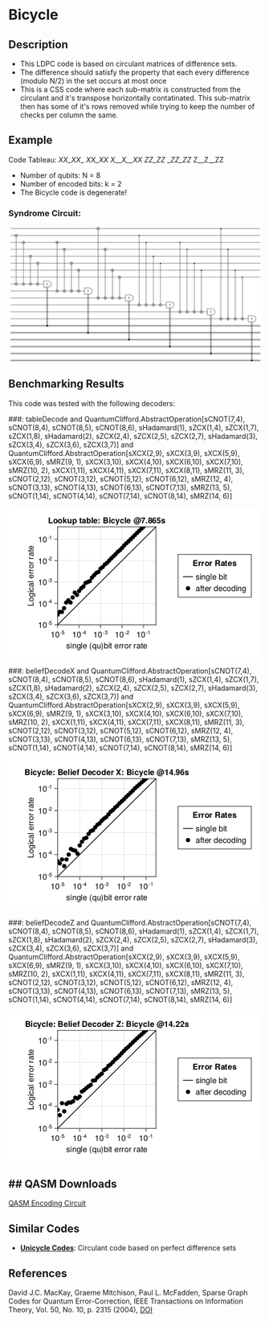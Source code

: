 # Bicycle

## Description
 - This LDPC code is based on circulant matrices of difference sets.
 - The difference should satisfy the property that each every difference (modulo N/2) in the set occurs at most once
 - This is a CSS code where each sub-matrix is constructed from the circulant and it's transpose horizontally contatinated. This sub-matrix then has some of it's rows removed while trying to keep the number of checks per column the same.

## Example
Code Tableau:
_XX_XX__
__XX_XX_
X__X__XX
_ZZ_ZZ__
__ZZ_ZZ_
Z__Z__ZZ
- Number of qubits: N = 8
- Number of encoded bits: k = 2
- The Bicycle code is degenerate!
### Syndrome Circuit:
![Bicycle Syndrome Circuit](images/codeplots/Bicycle-codeplot.png)

## Benchmarking Results

This code was tested with the following decoders:

###: tableDecode and QuantumClifford.AbstractOperation[sCNOT(7,4), sCNOT(8,4), sCNOT(8,5), sCNOT(8,6), sHadamard(1), sZCX(1,4), sZCX(1,7), sZCX(1,8), sHadamard(2), sZCX(2,4), sZCX(2,5), sZCX(2,7), sHadamard(3), sZCX(3,4), sZCX(3,6), sZCX(3,7)] and QuantumClifford.AbstractOperation[sXCX(2,9), sXCX(3,9), sXCX(5,9), sXCX(6,9), sMRZ(9, 1), sXCX(3,10), sXCX(4,10), sXCX(6,10), sXCX(7,10), sMRZ(10, 2), sXCX(1,11), sXCX(4,11), sXCX(7,11), sXCX(8,11), sMRZ(11, 3), sCNOT(2,12), sCNOT(3,12), sCNOT(5,12), sCNOT(6,12), sMRZ(12, 4), sCNOT(3,13), sCNOT(4,13), sCNOT(6,13), sCNOT(7,13), sMRZ(13, 5), sCNOT(1,14), sCNOT(4,14), sCNOT(7,14), sCNOT(8,14), sMRZ(14, 6)]

![Bicycle tableDecode PP](images\performanceplots\Bicycle-tableDecode.png)

###: beliefDecodeX and QuantumClifford.AbstractOperation[sCNOT(7,4), sCNOT(8,4), sCNOT(8,5), sCNOT(8,6), sHadamard(1), sZCX(1,4), sZCX(1,7), sZCX(1,8), sHadamard(2), sZCX(2,4), sZCX(2,5), sZCX(2,7), sHadamard(3), sZCX(3,4), sZCX(3,6), sZCX(3,7)] and QuantumClifford.AbstractOperation[sXCX(2,9), sXCX(3,9), sXCX(5,9), sXCX(6,9), sMRZ(9, 1), sXCX(3,10), sXCX(4,10), sXCX(6,10), sXCX(7,10), sMRZ(10, 2), sXCX(1,11), sXCX(4,11), sXCX(7,11), sXCX(8,11), sMRZ(11, 3), sCNOT(2,12), sCNOT(3,12), sCNOT(5,12), sCNOT(6,12), sMRZ(12, 4), sCNOT(3,13), sCNOT(4,13), sCNOT(6,13), sCNOT(7,13), sMRZ(13, 5), sCNOT(1,14), sCNOT(4,14), sCNOT(7,14), sCNOT(8,14), sMRZ(14, 6)]

![Bicycle beliefDecodeX PP](images\performanceplots\Bicycle-beliefDecodeX.png)

###: beliefDecodeZ and QuantumClifford.AbstractOperation[sCNOT(7,4), sCNOT(8,4), sCNOT(8,5), sCNOT(8,6), sHadamard(1), sZCX(1,4), sZCX(1,7), sZCX(1,8), sHadamard(2), sZCX(2,4), sZCX(2,5), sZCX(2,7), sHadamard(3), sZCX(3,4), sZCX(3,6), sZCX(3,7)] and QuantumClifford.AbstractOperation[sXCX(2,9), sXCX(3,9), sXCX(5,9), sXCX(6,9), sMRZ(9, 1), sXCX(3,10), sXCX(4,10), sXCX(6,10), sXCX(7,10), sMRZ(10, 2), sXCX(1,11), sXCX(4,11), sXCX(7,11), sXCX(8,11), sMRZ(11, 3), sCNOT(2,12), sCNOT(3,12), sCNOT(5,12), sCNOT(6,12), sMRZ(12, 4), sCNOT(3,13), sCNOT(4,13), sCNOT(6,13), sCNOT(7,13), sMRZ(13, 5), sCNOT(1,14), sCNOT(4,14), sCNOT(7,14), sCNOT(8,14), sMRZ(14, 6)]

![Bicycle beliefDecodeZ PP](images\performanceplots\Bicycle-beliefDecodeZ.png)

## ## QASM Downloads
[QASM Encoding Circuit](QASMDownloads\Bicycle-encodingCircuit.qasm)

## Similar Codes 
- **[Unicycle Codes](https://arxiv.org/abs/quant-ph/0304161)**: Circulant code based on perfect difference sets

## References
David J.C. MacKay, Graeme Mitchison, Paul L. McFadden, Sparse Graph Codes for Quantum Error-Correction, IEEE Transactions on Information Theory, Vol. 50, No. 10, p. 2315 (2004), [DOI](https://doi.org/10.1109/TIT.2004.834737)